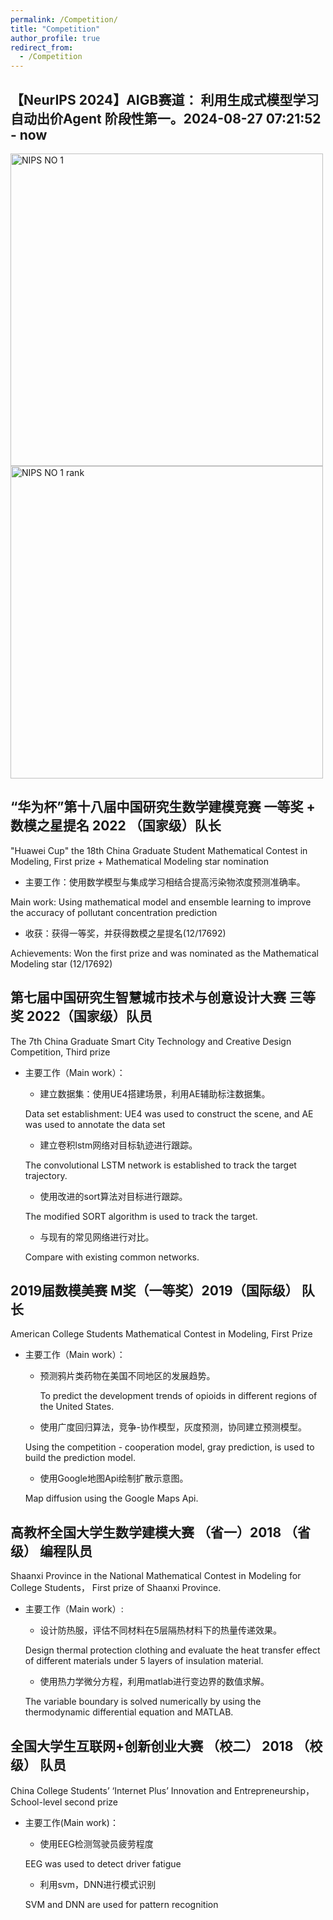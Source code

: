 ```yaml
---
permalink: /Competition/
title: "Competition"
author_profile: true
redirect_from: 
  - /Competition
---
```


## 【NeurIPS 2024】AIGB赛道： 利用生成式模型学习自动出价Agent 阶段性第一。2024-08-27 07:21:52 - now

<img width="500" alt="NIPS NO 1" src="https://github.com/user-attachments/assets/7c1020ed-bbc8-4477-be28-9b3ae133b08c">
<img width="500" alt="NIPS NO 1 rank" src="https://github.com/user-attachments/assets/3463c230-6094-442d-ac2f-0cbdc57de34c">




## “华为杯”第十八届中国研究生数学建模竞赛 一等奖 + 数模之星提名 2022 （国家级）队长
"Huawei Cup" the 18th China Graduate Student Mathematical Contest in Modeling, First prize + Mathematical Modeling star nomination

* 主要工作：使用数学模型与集成学习相结合提高污染物浓度预测准确率。

Main work: Using mathematical model and ensemble learning to improve the accuracy of pollutant concentration prediction

* 收获：获得一等奖，并获得数模之星提名(12/17692)

Achievements: Won the first prize and was nominated as the Mathematical Modeling star (12/17692)


## 第七届中国研究生智慧城市技术与创意设计大赛 三等奖 2022（国家级）队员
The 7th China Graduate Smart City Technology and Creative Design Competition, Third prize
* 主要工作（Main work）：
  - 建立数据集：使用UE4搭建场景，利用AE辅助标注数据集。
  
  Data set establishment: UE4 was used to construct the scene, and AE was used to annotate the data set
  - 建立卷积lstm网络对目标轨迹进行跟踪。
  
  The convolutional LSTM network is established to track the target trajectory.
  - 使用改进的sort算法对目标进行跟踪。
  
  The modified SORT algorithm is used to track the target.
  - 与现有的常见网络进行对比。
  
  Compare with existing common networks. 
    


## 2019届数模美赛 M奖（一等奖）2019（国际级） 队长
American College Students Mathematical Contest in Modeling, First Prize
* 主要工作（Main work）：
  - 预测鸦片类药物在美国不同地区的发展趋势。
    
    To predict the development trends of opioids in different regions of the United States.
  - 使用广度回归算法，竞争-协作模型，灰度预测，协同建立预测模型。
  
  Using the competition - cooperation model, gray prediction, is used to build the prediction model.
  - 使用Google地图Api绘制扩散示意图。
  
  Map diffusion using the Google Maps Api.


## 高教杯全国大学生数学建模大赛 （省一）2018 （省级） 编程队员
Shaanxi Province in the National Mathematical Contest in Modeling for College Students， First prize of Shaanxi Province.
* 主要工作（Main work）:
  - 设计防热服，评估不同材料在5层隔热材料下的热量传递效果。
  
  Design thermal protection clothing and evaluate the heat transfer effect of different materials under 5 layers of insulation material.
  - 使用热力学微分方程，利用matlab进行变边界的数值求解。
  
  The variable boundary is solved numerically by using the thermodynamic differential equation and MATLAB.

## 全国大学生互联网+创新创业大赛 （校二） 2018 （校级） 队员
China College Students’ ‘Internet Plus’ Innovation and Entrepreneurship， School-level second prize

* 主要工作(Main work)：
  - 使用EEG检测驾驶员疲劳程度
  
  EEG was used to detect driver fatigue
  - 利用svm，DNN进行模式识别
  
  SVM and DNN are used for pattern recognition



